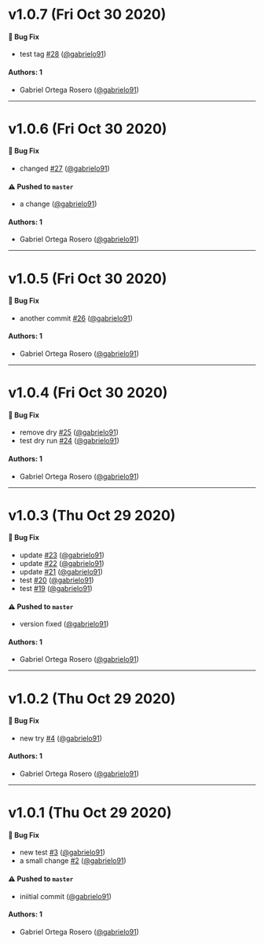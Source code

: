 # v1.0.7 (Fri Oct 30 2020)

#### 🐛 Bug Fix

- test tag [#28](https://github.com/gabrielo91/test-auto-versioning-v2/pull/28) ([@gabrielo91](https://github.com/gabrielo91))

#### Authors: 1

- Gabriel Ortega Rosero ([@gabrielo91](https://github.com/gabrielo91))

---

# v1.0.6 (Fri Oct 30 2020)

#### 🐛 Bug Fix

- changed [#27](https://github.com/gabrielo91/test-auto-versioning-v2/pull/27) ([@gabrielo91](https://github.com/gabrielo91))

#### ⚠️ Pushed to `master`

- a change ([@gabrielo91](https://github.com/gabrielo91))

#### Authors: 1

- Gabriel Ortega Rosero ([@gabrielo91](https://github.com/gabrielo91))

---

# v1.0.5 (Fri Oct 30 2020)

#### 🐛 Bug Fix

- another commit [#26](https://github.com/gabrielo91/test-auto-versioning-v2/pull/26) ([@gabrielo91](https://github.com/gabrielo91))

#### Authors: 1

- Gabriel Ortega Rosero ([@gabrielo91](https://github.com/gabrielo91))

---

# v1.0.4 (Fri Oct 30 2020)

#### 🐛 Bug Fix

- remove dry [#25](https://github.com/gabrielo91/test-auto-versioning-v2/pull/25) ([@gabrielo91](https://github.com/gabrielo91))
- test dry run [#24](https://github.com/gabrielo91/test-auto-versioning-v2/pull/24) ([@gabrielo91](https://github.com/gabrielo91))

#### Authors: 1

- Gabriel Ortega Rosero ([@gabrielo91](https://github.com/gabrielo91))

---

# v1.0.3 (Thu Oct 29 2020)

#### 🐛 Bug Fix

- update [#23](https://github.com/gabrielo91/test-auto-versioning-v2/pull/23) ([@gabrielo91](https://github.com/gabrielo91))
- update [#22](https://github.com/gabrielo91/test-auto-versioning-v2/pull/22) ([@gabrielo91](https://github.com/gabrielo91))
- update [#21](https://github.com/gabrielo91/test-auto-versioning-v2/pull/21) ([@gabrielo91](https://github.com/gabrielo91))
- test [#20](https://github.com/gabrielo91/test-auto-versioning-v2/pull/20) ([@gabrielo91](https://github.com/gabrielo91))
- test [#19](https://github.com/gabrielo91/test-auto-versioning-v2/pull/19) ([@gabrielo91](https://github.com/gabrielo91))

#### ⚠️ Pushed to `master`

- version fixed ([@gabrielo91](https://github.com/gabrielo91))

#### Authors: 1

- Gabriel Ortega Rosero ([@gabrielo91](https://github.com/gabrielo91))

---

# v1.0.2 (Thu Oct 29 2020)

#### 🐛 Bug Fix

- new try [#4](https://github.com/gabrielo91/test-auto-versioning-v2/pull/4) ([@gabrielo91](https://github.com/gabrielo91))

#### Authors: 1

- Gabriel Ortega Rosero ([@gabrielo91](https://github.com/gabrielo91))

---

# v1.0.1 (Thu Oct 29 2020)

#### 🐛 Bug Fix

- new test [#3](https://github.com/gabrielo91/test-auto-versioning-v2/pull/3) ([@gabrielo91](https://github.com/gabrielo91))
- a small change [#2](https://github.com/gabrielo91/test-auto-versioning-v2/pull/2) ([@gabrielo91](https://github.com/gabrielo91))

#### ⚠️ Pushed to `master`

- iniitial commit ([@gabrielo91](https://github.com/gabrielo91))

#### Authors: 1

- Gabriel Ortega Rosero ([@gabrielo91](https://github.com/gabrielo91))
